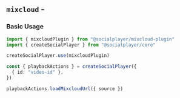 <script setup>
import BundleSize from '../components/BundleSize.vue'
</script>

## `mixcloud` - <BundleSize func="mixcloudPlugin" pkg="@socialplayer/mixcloud-plugin" />

### Basic Usage

```ts
import { mixcloudPlugin } from "@socialplayer/mixcloud-plugin"
import { createSocialPlayer } from "@socialplayer/core"

createSocialPlayer.use(mixcloudPlugin)

const { playbackActions } = createSocialPlayer({
  { id: "video-id" },
})

playbackActions.loadMixcloudUrl({ source })
```
